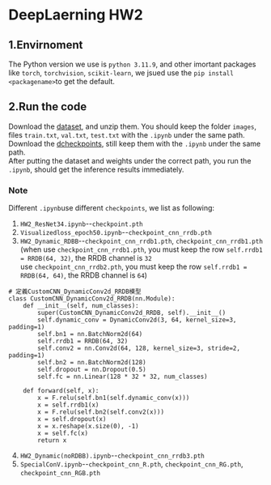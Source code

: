 DeepLaerning HW2
===
1.Envirnoment
---
The Python version we use is `python 3.11.9`, and other imortant packages like `torch`, `torchvision`, `scikit-learn`, we jsued use the `pip install <packagename>`to get the default.

2.Run the code
---
Download the [dataset](https://drive.google.com/drive/u/0/folders/12zWyLBtxYiMdJrNj6ZnWxlTqGbwWyBbH), and unzip them. You should keep the folder `images`, files `train.txt`, `val.txt`, `test.txt` with the `.ipynb` under the same path.  
Download the [dcheckpoints](https://drive.google.com/drive/u/0/folders/1JniaonG4AznSNXTkdxKcWO6NYSc3MFa6), still keep them with the `.ipynb` under the same path.  
After putting the dataset and weights under the correct path, you run the `.ipynb`, should get the inference results immediately.

### Note
Different `.ipynb`use different `checkpoints`, we list as following:
1. `HW2_ResNet34.ipynb`--`checkpoint.pth`
2. `Visualizedloss_epoch50.ipynb`--`checkpoint_cnn_rrdb.pth`
3. `HW2_Dynamic_RDBB`--`checkpoint_cnn_rrdb1.pth`, `checkpoint_cnn_rrdb1.pth`  
   (when use `checkpoint_cnn_rrdb1.pth`, you must keep the row `self.rrdb1 = RRDB(64, 32)`, the RRDB channel is `32`  
    use  `checkpoint_cnn_rrdb2.pth`, you must keep the row `self.rrdb1 = RRDB(64, 64)`, the RRDB channel is `64`)
```
# 定義CustomCNN_DynamicConv2d_RRDB模型
class CustomCNN_DynamicConv2d_RRDB(nn.Module):
    def __init__(self, num_classes):
        super(CustomCNN_DynamicConv2d_RRDB, self).__init__()
        self.dynamic_conv = DynamicConv2d(3, 64, kernel_size=3, padding=1)
        self.bn1 = nn.BatchNorm2d(64)
        self.rrdb1 = RRDB(64, 32)
        self.conv2 = nn.Conv2d(64, 128, kernel_size=3, stride=2, padding=1)
        self.bn2 = nn.BatchNorm2d(128)
        self.dropout = nn.Dropout(0.5)
        self.fc = nn.Linear(128 * 32 * 32, num_classes)

    def forward(self, x):
        x = F.relu(self.bn1(self.dynamic_conv(x)))
        x = self.rrdb1(x)
        x = F.relu(self.bn2(self.conv2(x)))
        x = self.dropout(x)
        x = x.reshape(x.size(0), -1)
        x = self.fc(x)
        return x
```
4. `HW2_Dynamic(noRDBB).ipynb`--`checkpoint_cnn_rrdb3.pth`
5. `SpecialConV.ipynb`--`checkpoint_cnn_R.pth`, `checkpoint_cnn_RG.pth`, `checkpoint_cnn_RGB.pth`
